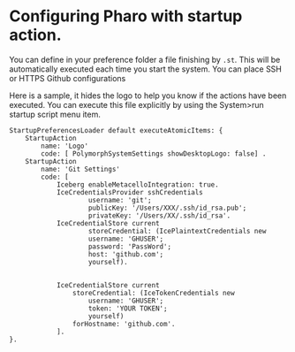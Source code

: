 # Configuring Pharo with startup action. 

You can define in your preference folder a file finishing by `.st`.
This will be automatically executed each time you start the system.
You can place SSH or HTTPS Github configurations

Here is a sample, it hides the logo to help you know if the actions have been executed. 
You can execute this file explicitly by using the System>run startup script menu item. 

```
StartupPreferencesLoader default executeAtomicItems: {
	StartupAction 
		name: 'Logo' 
		code: [ PolymorphSystemSettings showDesktopLogo: false] .
	StartupAction 
		name: 'Git Settings' 
		code: [ 
			Iceberg enableMetacelloIntegration: true.
			IceCredentialsProvider sshCredentials
					username: 'git';
					publicKey: '/Users/XXX/.ssh/id_rsa.pub';
					privateKey: '/Users/XX/.ssh/id_rsa'.
			IceCredentialStore current
					storeCredential: (IcePlaintextCredentials new
					username: 'GHUSER';
					password: 'PassWord';
					host: 'github.com';
					yourself).		


			IceCredentialStore current
				storeCredential: (IceTokenCredentials new
					username: 'GHUSER';
					token: 'YOUR TOKEN';
					yourself) 
				forHostname: 'github.com'.
			]. 
}.

```